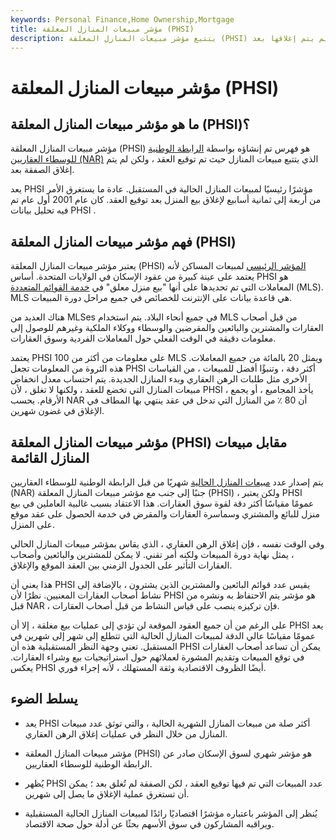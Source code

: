```yaml
---
keywords: Personal Finance,Home Ownership,Mortgage
title: مؤشر مبيعات المنازل المعلقة (PHSI)
description: يتتبع مؤشر مبيعات المنازل المعلقة (PHSI) مبيعات المنازل التي تم توقيع عقد فيها ولكن البيع لم يتم إغلاقها بعد.
---
```


# مؤشر مبيعات المنازل المعلقة (PHSI)
## ما هو مؤشر مبيعات المنازل المعلقة (PHSI)؟

مؤشر مبيعات المنازل المعلقة (PHSI) هو فهرس تم إنشاؤه بواسطة [الرابطة الوطنية](/national-association-of-realtors) [للوسطاء العقاريين (NAR)](/national-association-of-realtors) الذي يتتبع مبيعات المنازل حيث تم توقيع العقد ، ولكن لم يتم إغلاق الصفقة بعد.

يعد PHSI مؤشرًا رئيسيًا لمبيعات المنازل الحالية في المستقبل. عادة ما يستغرق الأمر من أربعة إلى ثمانية أسابيع لإغلاق بيع المنزل بعد توقيع العقد. كان عام 2001 أول عام تم فيه تحليل بيانات PHSI .

## فهم مؤشر مبيعات المنازل المعلقة (PHSI)

يعتبر مؤشر مبيعات المنازل المعلقة (PHSI) [المؤشر الرئيسي](/leadingindicator) لمبيعات المساكن لأنه يعتمد على عينة كبيرة من عقود الإسكان في الولايات المتحدة. أساس PHSI هو المعاملات التي تم تحديدها على أنها "بيع منزل معلق" في [خدمة القوائم المتعددة](/multiple-listing-service-mls) (MLS). MLS هي قاعدة بيانات على الإنترنت للخصائص في جميع مراحل دورة المبيعات.

هناك العديد من MLSes في جميع أنحاء البلاد. يتم استخدام MLS من قبل أصحاب العقارات والمشترين والبائعين والمقرضين والوسطاء ووكلاء الملكية وغيرهم للوصول إلى معلومات دقيقة في الوقت الفعلي حول المعاملات الفردية وسوق العقارات.

يعتمد PHSI على معلومات من أكثر من 100 MLS ويمثل 20 بالمائة من جميع المعاملات. هذه الثروة من المعلومات تجعل PHSI أكثر دقة ، وتنبؤًا أفضل للمبيعات ، من القياسات الأخرى مثل طلبات الرهن العقاري وبدء المنازل الجديدة. يتم احتساب معدل انخفاض مبيعات المنازل التي تخضع للعقد ، ولكنها لا تغلق ، لأن PHSI يأخذ المجاميع ، أو يجمع ، الأرقام. يحسب NAR أن 80 ٪ من المنازل التي تدخل في عقد ينتهي بها المطاف في الإغلاق في غضون شهرين.

## مؤشر مبيعات المنازل المعلقة (PHSI) مقابل مبيعات المنازل القائمة

يتم إصدار عدد [مبيعات المنازل الحالية](/existinghomesales) شهريًا من قبل الرابطة الوطنية للوسطاء العقاريين (NAR) جنبًا إلى جنب مع مؤشر مبيعات المنازل المعلقة (PHSI) ، ولكن يعتبر PHSI عمومًا مقياسًا أكثر دقة لقوة سوق العقارات. هذا الاعتقاد بسبب غالبية العاملين في بيع منزل للبائع والمشتري وسماسرة العقارات والمقرض في خدمة الحصول على عقد موقع على المنزل.

وفي الوقت نفسه ، فإن إغلاق الرهن العقاري ، الذي يقاس بمؤشر مبيعات المنازل الحالي ، يمثل نهاية دورة المبيعات ولكنه أمر تقني. لا يمكن للمشترين والبائعين وأصحاب العقارات التأثير على الجدول الزمني بين العقد الموقع والإغلاق.

هذا يعني أن PHSI يقيس عدد قوائم البائعين والمشترين الذين يشترون ، بالإضافة إلى نشاط أصحاب العقارات المعنيين. نظرًا لأن PHSI هو مؤشر يتم الاحتفاظ به ونشره من قبل NAR ، فإن تركيزه ينصب على قياس النشاط من قبل أصحاب العقارات.

على الرغم من أن جميع العقود الموقعة لن تؤدي إلى عمليات بيع مغلقة ، إلا أن PHSI يعد عمومًا مقياسًا عالي الدقة لمبيعات المنازل الحالية التي تتطلع إلى شهر إلى شهرين في المستقبل. تعني وجهة النظر المستقبلية هذه أن PHSI يمكن أن تساعد أصحاب العقارات في توقع المبيعات وتقديم المشورة لعملائهم حول استراتيجيات بيع وشراء العقارات. يعكس PHSI أيضًا الظروف الاقتصادية وثقة المستهلك ، لأنه إجراء فوري.

## يسلط الضوء

- يعد PHSI أكثر صلة من مبيعات المنازل الشهرية الحالية ، والتي توثق عدد مبيعات المنازل من خلال النظر في عمليات إغلاق الرهن العقاري.

- مؤشر مبيعات المنازل المعلقة (PHSI) هو مؤشر شهري لسوق الإسكان صادر عن الرابطة الوطنية للوسطاء العقاريين.

- يُظهر PHSI عدد المبيعات التي تم فيها توقيع العقد ، لكن الصفقة لم تُغلق بعد ؛ يمكن أن تستغرق عملية الإغلاق ما يصل إلى شهرين.

- يُنظر إلى المؤشر باعتباره مؤشرًا اقتصاديًا رائدًا لمبيعات المنازل الحالية المستقبلية ويراقبه المشاركون في سوق الأسهم بحثًا عن أدلة حول صحة الاقتصاد.

